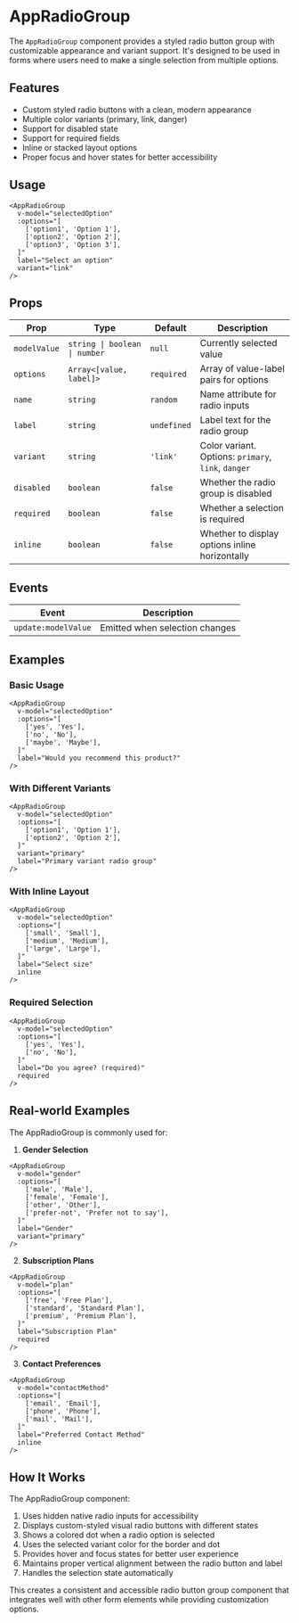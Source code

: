 # AppRadioGroup

The `AppRadioGroup` component provides a styled radio button group with customizable appearance and variant support. It's designed to be used in forms where users need to make a single selection from multiple options.

## Features

- Custom styled radio buttons with a clean, modern appearance
- Multiple color variants (primary, link, danger)
- Support for disabled state
- Support for required fields
- Inline or stacked layout options
- Proper focus and hover states for better accessibility

## Usage

```vue
<AppRadioGroup
  v-model="selectedOption"
  :options="[
    ['option1', 'Option 1'],
    ['option2', 'Option 2'],
    ['option3', 'Option 3'],
  ]"
  label="Select an option"
  variant="link"
/>
```

## Props

| Prop         | Type                          | Default     | Description                                         |
| ------------ | ----------------------------- | ----------- | --------------------------------------------------- |
| `modelValue` | `string \| boolean \| number` | `null`      | Currently selected value                            |
| `options`    | `Array<[value, label]>`       | `required`  | Array of value-label pairs for options              |
| `name`       | `string`                      | `random`    | Name attribute for radio inputs                     |
| `label`      | `string`                      | `undefined` | Label text for the radio group                      |
| `variant`    | `string`                      | `'link'`    | Color variant. Options: `primary`, `link`, `danger` |
| `disabled`   | `boolean`                     | `false`     | Whether the radio group is disabled                 |
| `required`   | `boolean`                     | `false`     | Whether a selection is required                     |
| `inline`     | `boolean`                     | `false`     | Whether to display options inline horizontally      |

## Events

| Event               | Description                    |
| ------------------- | ------------------------------ |
| `update:modelValue` | Emitted when selection changes |

## Examples

### Basic Usage

```vue
<AppRadioGroup
  v-model="selectedOption"
  :options="[
    ['yes', 'Yes'],
    ['no', 'No'],
    ['maybe', 'Maybe'],
  ]"
  label="Would you recommend this product?"
/>
```

### With Different Variants

```vue
<AppRadioGroup
  v-model="selectedOption"
  :options="[
    ['option1', 'Option 1'],
    ['option2', 'Option 2'],
  ]"
  variant="primary"
  label="Primary variant radio group"
/>
```

### With Inline Layout

```vue
<AppRadioGroup
  v-model="selectedOption"
  :options="[
    ['small', 'Small'],
    ['medium', 'Medium'],
    ['large', 'Large'],
  ]"
  label="Select size"
  inline
/>
```

### Required Selection

```vue
<AppRadioGroup
  v-model="selectedOption"
  :options="[
    ['yes', 'Yes'],
    ['no', 'No'],
  ]"
  label="Do you agree? (required)"
  required
/>
```

## Real-world Examples

The AppRadioGroup is commonly used for:

1. **Gender Selection**

```vue
<AppRadioGroup
  v-model="gender"
  :options="[
    ['male', 'Male'],
    ['female', 'Female'],
    ['other', 'Other'],
    ['prefer-not', 'Prefer not to say'],
  ]"
  label="Gender"
  variant="primary"
/>
```

2. **Subscription Plans**

```vue
<AppRadioGroup
  v-model="plan"
  :options="[
    ['free', 'Free Plan'],
    ['standard', 'Standard Plan'],
    ['premium', 'Premium Plan'],
  ]"
  label="Subscription Plan"
  required
/>
```

3. **Contact Preferences**

```vue
<AppRadioGroup
  v-model="contactMethod"
  :options="[
    ['email', 'Email'],
    ['phone', 'Phone'],
    ['mail', 'Mail'],
  ]"
  label="Preferred Contact Method"
  inline
/>
```

## How It Works

The AppRadioGroup component:

1. Uses hidden native radio inputs for accessibility
2. Displays custom-styled visual radio buttons with different states
3. Shows a colored dot when a radio option is selected
4. Uses the selected variant color for the border and dot
5. Provides hover and focus states for better user experience
6. Maintains proper vertical alignment between the radio button and label
7. Handles the selection state automatically

This creates a consistent and accessible radio button group component that integrates well with other form elements while providing customization options.
